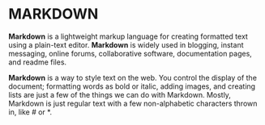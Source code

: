 # MARKDOWN

**Markdown** is a lightweight markup language for creating formatted text using a plain-text editor. **Markdown** is widely used in blogging, instant messaging, online forums, collaborative software, documentation pages, and readme files.

**Markdown** is a way to style text on the web. You control the display of the document; formatting words as bold or italic, adding images, and creating lists are just a few of the things we can do with Markdown. Mostly, Markdown is just regular text with a few non-alphabetic characters thrown in, like # or *.
